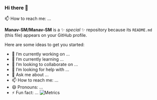 ### Hi there 👋

📫 How to reach me: ...

**Manav-SM/Manav-SM** is a ✨ _special_ ✨ repository because its `README.md` (this file) appears on your GitHub profile.

Here are some ideas to get you started:

- 🔭 I’m currently working on ...
- 🌱 I’m currently learning ...
- 👯 I’m looking to collaborate on ...
- 🤔 I’m looking for help with ...
- 💬 Ask me about ...
- 📫 How to reach me: ...
- 😄 Pronouns: ...
- ⚡ Fun fact: ...
![Metrics](https://metrics.lecoq.io/Manav-SM?template=classic&introduction=1&languages=1&isocalendar=1&lines=1&activity=1&pagespeed=1&followup=1&isocalendar.duration=half-year&languages.colors=github&languages.threshold=0%25&introduction.title=true&activity.limit=5&activity.days=14&activity.filter=all&activity.visibility=all&activity.timestamps=false&pagespeed.url=.user.website&pagespeed.detailed=false&pagespeed.screenshot=false&config.timezone=Asia%2FKolkata)
